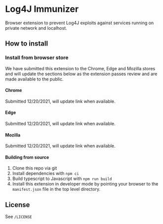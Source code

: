 # Log4J Immunizer

Browser extension to prevent Log4J exploits against services running on private network and localhost.

## How to install

### Install from browser store

We have submitted this extension to the Chrome, Edge and Mozilla stores and will update the sections below as the extension passes review and are made available to the public.

#### Chrome

Submitted 12/20/2021, will update link when available.

#### Edge

Submitted 12/20/2021, will update link when available.

#### Mozilla

Submitted 12/20/2021, will update link when available.

#### Building from source

1. Clone this repo via git
2. Install dependencies with `npm ci`
3. Build typescript to Javascript with `npm run build`
4. Install this extension in developer mode by pointing your browser to the `manifest.json` file in the top level directory.

## License

See `/LICENSE`